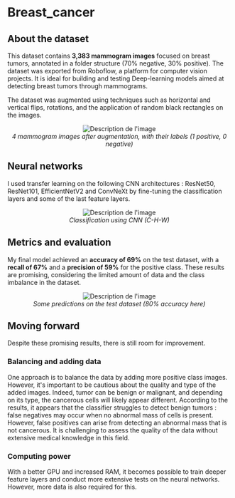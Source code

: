 # Breast_cancer

## About the dataset

This dataset contains **3,383 mammogram images** focused on breast tumors, annotated in a folder structure (70% negative, 30% positive).
The dataset was exported from Roboflow, a platform for computer vision projects.
It is ideal for building and testing Deep-learning models aimed at detecting breast tumors through mammograms.

The dataset was augmented using techniques such as horizontal and vertical flips, rotations, and the application of random black rectangles on the images.

<p align="center">
  <img src="https://github.com/user-attachments/assets/a6011be5-fcea-40e6-8a32-dfd724cae72a" alt="Description de l'image">
  <br>
  <em>4 mammogram images after augmentation, with their labels (1 positive, 0 negative)</em>
</p>

## Neural networks

I used transfer learning on the following CNN architectures : ResNet50, ResNet101, EfficientNetV2 and ConvNeXt by fine-tuning the classification layers and some of the last feature layers.

<p align="center">
  <img src="https://github.com/user-attachments/assets/a5665943-458b-425c-a288-8dc24b7a0343" alt="Description de l'image">
  <br>
  <em>Classification using CNN (C-H-W)</em>
</p>

## Metrics and evaluation

My final model achieved an **accuracy of 69%** on the test dataset, with a **recall of 67%** and a **precision of 59%** for the positive class. These results are promising, considering the limited amount of data and the class imbalance in the dataset.

<p align="center">
  <img src="https://github.com/user-attachments/assets/c6adacd9-c160-4359-bf7a-b5d1b7f7fa1e" alt="Description de l'image">
  <br>
  <em>Some predictions on the test dataset (80% accuracy here)</em>
</p>

## Moving forward

Despite these promising results, there is still room for improvement.

### Balancing and adding data

One approach is to balance the data by adding more positive class images. However, it's important to be cautious about the quality and type of the added images. Indeed, tumor can be benign or malignant, and depending on its type, the cancerous cells will likely appear different. According to the results, it appears that the classifier struggles to detect benign tumors : false negatives may occur when no abnormal mass of cells is present. However, false positives can arise from detecting an abnormal mass that is not cancerous. It is challenging to assess the quality of the data without extensive medical knowledge in this field.

### Computing power

With a better GPU and increased RAM, it becomes possible to train deeper feature layers and conduct more extensive tests on the neural networks. However, more data is also required for this.
